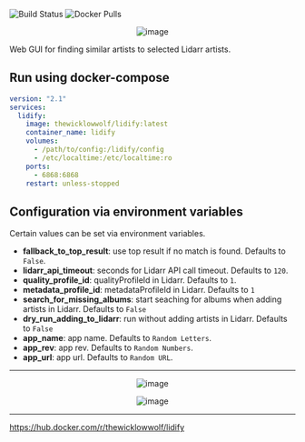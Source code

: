 ![Build Status](https://github.com/TheWicklowWolf/Lidify/actions/workflows/main.yml/badge.svg)
![Docker Pulls](https://img.shields.io/docker/pulls/thewicklowwolf/lidify.svg)


<p align="center">
  <img src="/src/static/lidify.png" alt="image">
</p>

Web GUI for finding similar artists to selected Lidarr artists.


## Run using docker-compose

```yaml
version: "2.1"
services:
  lidify:
    image: thewicklowwolf/lidify:latest
    container_name: lidify
    volumes:
      - /path/to/config:/lidify/config
      - /etc/localtime:/etc/localtime:ro
    ports:
      - 6868:6868
    restart: unless-stopped
```

## Configuration via environment variables

Certain values can be set via environment variables.

* __fallback_to_top_result__: use top result if no match is found. Defaults to `False`.
* __lidarr_api_timeout__: seconds for Lidarr API call timeout. Defaults to `120`.
* __quality_profile_id__: qualityProfileId in Lidarr. Defaults to `1`.
* __metadata_profile_id__: metadataProfileId in Lidarr. Defaults to `1`
* __search_for_missing_albums__: start seaching for albums when adding artists in Lidarr. Defaults to `False`
* __dry_run_adding_to_lidarr__: run without adding artists in Lidarr. Defaults to `False`
* __app_name__: app name. Defaults to `Random Letters`.
* __app_rev__: app rev. Defaults to `Random Numbers`.
* __app_url__: app url. Defaults to `Random URL`.

---

<p align="center">
  <img src="/src/static/light.png" alt="image">
</p>

<p align="center">
  <img src="/src/static/dark.png" alt="image">
</p>

---

https://hub.docker.com/r/thewicklowwolf/lidify
